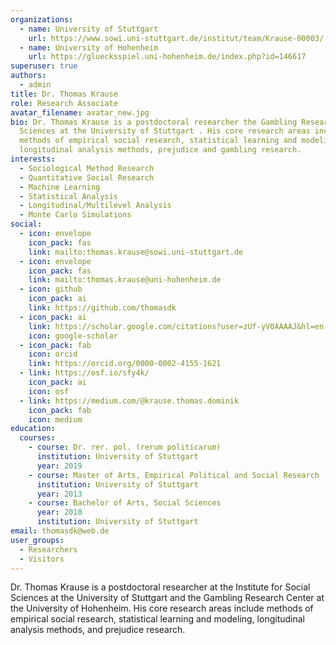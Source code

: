 ```yaml
---
organizations:
  - name: University of Stuttgart
    url: https://www.sowi.uni-stuttgart.de/institut/team/Krause-00003/
  - name: University of Hohenheim
    url: https://gluecksspiel.uni-hohenheim.de/index.php?id=146617
superuser: true
authors:
  - admin
title: Dr. Thomas Krause
role: Research Associate
avatar_filename: avatar_new.jpg
bio: Dr. Thomas Krause is a postdoctoral researcher the Gambling Research Center at the University of Hohenheim and a visiting scholar at the Institute for Social
  Sciences at the University of Stuttgart . His core research areas include
  methods of empirical social research, statistical learning and modeling,
  longitudinal analysis methods, prejudice and gambling research.
interests:
  - Sociological Method Research
  - Quantitative Social Research
  - Machine Learning
  - Statistical Analysis
  - Longitudinal/Multilevel Analysis
  - Monte Carlo Simulations
social:
  - icon: envelope
    icon_pack: fas
    link: mailto:thomas.krause@sowi.uni-stuttgart.de
  - icon: envelope
    icon_pack: fas
    link: mailto:thomas.krause@uni-hohenheim.de
  - icon: github
    icon_pack: ai
    link: https://github.com/thomasdk
  - icon_pack: ai
    link: https://scholar.google.com/citations?user=zUf-yV0AAAAJ&hl=en
    icon: google-scholar
  - icon_pack: fab
    icon: orcid
    link: https://orcid.org/0000-0002-4155-1621
  - link: https://osf.io/sfy4k/
    icon_pack: ai
    icon: osf
  - link: https://medium.com/@krause.thomas.dominik
    icon_pack: fab
    icon: medium
education:
  courses:
    - course: Dr. rer. pol. (rerum politicarum)
      institution: University of Stuttgart
      year: 2019
    - course: Master of Arts, Empirical Political and Social Research
      institution: University of Stuttgart
      year: 2013
    - course: Bachelor of Arts, Social Sciences
      year: 2010
      institution: University of Stuttgart
email: thomasdk@web.de
user_groups:
  - Researchers
  - Visitors
---
```

Dr. Thomas Krause is a postdoctoral researcher at the Institute for Social Sciences at the University of Stuttgart and the Gambling Research Center at the University of Hohenheim. His core research areas include methods of empirical social research, statistical learning and modeling, longitudinal analysis methods, and prejudice research.
